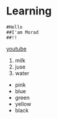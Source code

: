 # Learning

    #Hello
    ##I'am Morad
    ##!!
   [youtube](www.youtube.com)
   
   1. milk
   2. juse
   3. water

  - pink
  - blue
  - green
  - yellow
  - black
  
  
  
  
